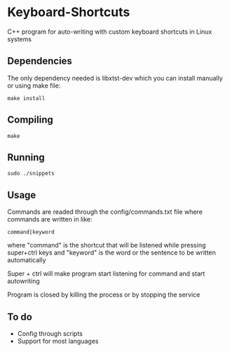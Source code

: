 # Keyboard-Shortcuts
C++ program for auto-writing with custom keyboard shortcuts in Linux systems

## Dependencies
The only dependency needed is libxtst-dev which you can install manually or using make file:
```
make install
```
## Compiling
```
make
```
## Running
```
sudo ./snippets
```
## Usage
Commands are readed through the config/commands.txt file where commands are written in like:
```
command|keyword
```
where "command" is the shortcut that will be listened while pressing super+ctrl keys and "keyword" is the word or the sentence to be written automatically

Super + ctrl will make program start listening for command and start autowriting

Program is closed by killing the process or by stopping the service

## To do
- Config through scripts
- Support for most languages
